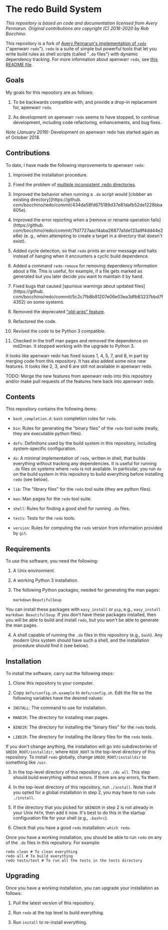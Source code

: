 # The redo Build System

*This repository is based on code and documentation licensed from Avery Pennarun.
Original contributions are copyright (C) 2016-2020 by Rob Bocchino.*

This repository is a fork of 
[Avery Pennarun's implementation of `redo`](https://github.com/apenwarr/redo) 
("apenwarr `redo`").
`redo` is a suite of simple but powerful tools that let you write build
rules as shell scripts (called "`.do` files") with dynamic dependency tracking.
For more information about apenwarr `redo`, see
[this README file](https://github.com/apenwarr/redo/blob/master/README.md).

## Goals

My goals for this repository are as follows:

1. To be backwards compatible with, and provide a drop-in replacement for, 
apenwarr `redo`.

2. As development on apenwarr `redo` seems to have stopped, to continue
   development, including code refactoring, enhancements, and bug fixes.

*Note (January 2019):* Development on apenwarr redo has started again as of October 2018. 

## Contributions

To date, I have made the following improvements to apenwarr `redo`:

1.  Improved the installation procedure.

2.  Fixed the problem of [multiple inconsistent .redo directories](https://github.com/bocchino/redo/issues/1).

3.  Improved the behavior when running a `.do` script would 
    [clobber an existing directory](https://github. com/bocchino/redo/commit/434da58fd675189d37e81dafb52de1228bba605e).

4.  Improved the error reporting when a 
    [remove or rename operation fails](https://github. com/bocchino/redo/commit/7fd7727aacf4aba26877a1de133a9f4dd44e2e6e)
    (e. g., when attempting to create a target in a directory that doesn't exist).

5.  Added cycle detection, so that `redo` prints an error message and halts
    instead of hanging when it encounters a cyclic build dependence. 

6.  Added a command `redo-remove` for removing dependency information
    about a file.  This is useful, for example, if a file gets marked as generated
    but you later decide you want to maintain it by hand. 

7.  Fixed bugs that caused 
    [spurious warnings about updated files](https://github. com/bocchino/redo/commit/5c2c7fb8b81207e06e03ea3dfb83237bbd7f4352) on 
    some systems. 

8.  Removed the deprecated 
    ["old-args" feature](https://github.com/bocchino/redo/commit/cba16d93f19d21527872e7379ba18462f29d8944).

9.  Refactored the code.

10. Revised the code to be Python 3 compatible.

11. Checked in the troff man pages and removed the dependence on md2man.
It stopped working with the upgrade to Python 3.

It looks like apenwarr redo has fixed issues 1, 4, 5, 7, 
and 8, in part by merging code from this repository.
It has also added some nice new features.
It looks like 2, 3, and 6 are still not available in apenwarr redo.

TODO: Merge the new features from apenwarr redo into this repository and/or
make pull requests of the features here back into apenwarr redo.

## Contents

This repository contains the following items:

* `bash_completion.d`: `bash` completion rules for `redo`.

* `bin`: Rules for generating the "binary files" of the `redo` tool suite
(really, they are executable python files).

* `defs`: Definitions used by the build system in this repository, 
including system-specific configuration.

* `do`: A minimal implementation of `redo`, written in shell, 
that builds everything without tracking any dependencies. 
It is useful for running `.do` files on systems where `redo`
is not available.
In particular, you run `do` on the build system in this repository
to build everything before installing `redo` (see below).

* `lib`: The "library files" for the `redo` tool suite (they are python files).

* `man`: Man pages for the `redo` tool suite.

* `shell`: Rules for finding a good shell for running `.do` files.

* `tests`: Tests for the `redo` tools.

* `version`: Rules for computing the `redo` version from information provided by `git`.

## Requirements

To use this software, you need the following:

1. A Unix environment.

2. A working Python 3 installation.

3. The following Python packages, needed for generating the man pages:

    `markdown`
    `BeautifulSoup`

  You can install these packages with `easy_install` or `pip`,
  e.g., `easy_install markdown BeautifulSoup`.
  If you don't have these packages installed, then you will be able to build and
  install `redo`, but you won't be able to generate the man pages.

4. A shell capable of running the `.do` files in this repository (e.g., `bash`).
Any modern Unix system should have such a shell, and the installation procedure
should find it (see below).

## Installation

To install the software, carry out the following steps:

1. Clone this repository to your computer.

2. Copy `defs/config.sh.example` to `defs/config.sh`.
Edit the file so the following variables have the desired values:

  * `INSTALL`: The command to use for installation.

  * `MANDIR`: The directory for installing man pages.

  * `BINDIR`: The directory for installing the "binary files" for the
`redo` tools.

  * `LIBDIR`: The directory for installing the library files for the
`redo` tools.

  If you don't change anything, the installation will go into subdirectories
  of `$REDO_ROOT/installdir`, where `REDO_ROOT` is the top-level directory
  of this repository.
  To install `redo` globally, change `$REDO_ROOT/installdir` 
  to something like `/usr`.

3. In the top-level directory of this repository, run `./do all`.
This step should build everything without errors.
If there are any errors, fix them.

4. In the top-level directory of this repository, run `./install`.
Note that if you opted for a global installation in step 2, you may
have to run `sudo ./install`.

5. If the directory that you picked for `$BINDIR` in step 2 is not already in your 
Unix `PATH`, then add it now.
It's best to do this in the startup configuration file for your shell
(e.g., `.bashrc`).

6. Check that you have a good `redo` installation: `which redo`.

Once you have a working installation, you should be able to run `redo` on
any of the `.do` files in this repository. For example:

    redo clean # To clean everything
    redo all # To build everything
    redo tests/test # To run all the tests in the tests directory

## Upgrading

Once you have a working installation, you can upgrade your installation
as follows:

1. Pull the latest version of this repository.

2. Run `redo` at the top level to build everything.

3. Run `install` to re-install everything.
